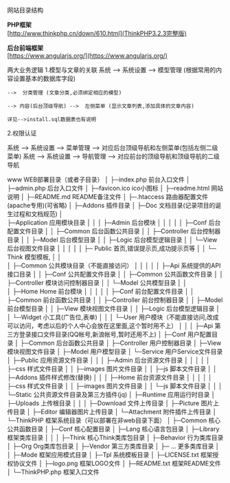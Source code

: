 ﻿网站目录结构

**PHP框架**  
[http://www.thinkphp.cn/down/610.html](ThinkPHP3.2.3完整版) 

**后台前端框架**  
[https://www.angularjs.org/](https://www.angularjs.org/) 

两大业务逻辑
  1.模型与文章的关联
    系统 -->  系统设置 --> 模型管理 (根据常用的内容设置基本的数据库字段)

    -->  分类管理 (文章分类,必须绑定相应的模型)   

    --> 内容(后台顶级导航) -->  左侧菜单 (显示文章列表,添加具体的文章内容)

    详见-->install.sql数据表也有说明
  
  2.权限认证

                            

  系统 -->  系统设置 --> 菜单管理  -->  对应后台顶级导航和左侧菜单(包括左侧二级菜单)
  系统 -->  系统设置 --> 导航管理  -->  对应前台的顶级导航和顶级导航的二级导航 


www  WEB部署目录（或者子目录）
│
├─index.php       前台入口文件
│
├─admin.php       后台入口文件
│
├─favicon.ico     ico小图标
│
├─readme.html     网站说明 
│
├─README.md       README备注文件
│
├─.htaccess       路由器配置文件(apache专用)(可省略)
│
├─Addons 插件目录
│
├─Doc 文档目录(记录项目的诞生过程和文档规范)
│  
├─Application 应用模块目录
│  │
│  ├─Admin 后台模块
│  │  │
│  │  ├─Conf 后台配置文件目录
│  │  ├─Common 后台函数公共目录
│  │  ├─Controller 后台控制器目录
│  │  ├─Model 后台模型目录
│  │  ├─Logic 后台模型逻辑目录
│  │  └─View 后台视图文件目录
│  │    │
│  │    ├─ Public 首页,错误提示页,成功提示页等
│  │    └─ Think  模型模板,
│  │  
│  ├─Common 公共模块目录（不能直接访问）
│  │  │
│  │  ├─Api  系统提供的API接口目录
│  │  ├─Conf 公共配置文件目录
│  │  ├─Common 公共函数文件目录
│  │  ├─Controller 模块访问控制器目录
│  │  └─Model 公共模型目录
│  │  
│  ├─Home Home 前台模块
│  │  │
│  │  ├─Conf 前台配置文件目录
│  │  ├─Common 前台函数公共目录
│  │  ├─Controller 前台控制器目录
│  │  ├─Model 前台模型目录
│  │  ├─View 模块视图文件目录
│  │  ├─Logic 后台模型逻辑目录
│  │  └─Widget 小工具(广告位,表单)
│  │
│  └─User 用户模块（不能直接访问,改成可以访问，考虑以后的个人中心会放在这里面,这个暂时用不上）
│     │
│     ├─Api  第三方登录接口文件目录(QQ帐号,新浪帐号,暂时还用不上)
│     ├─Conf 用户配置目录
│     ├─Common 后台函数公共目录
│     ├─Controller 用户控制器目录
│     ├─View 模块视图文件目录
│     ├─Model 用户模型目录
│     └─Service 用户Service文件目录
│
├─Public 应用资源文件目录
│  │
│  ├─Admin 后台资源文件目录
│  │  │ 
│  │  ├─css 样式文件目录
│  │  ├─images 图片文件目录
│  │  ├─js 脚本文件目录
│  │  ├─Addons 插件样式修改(替换)
│  │
│  ├─Home 前台资源文件目录
│  │  │ 
│  │  ├─css 样式文件目录
│  │  ├─images 图片文件目录
│  │  └─js 脚本文件目录
│  │
│  └─Static 公共资源文件目录及第三方插件(jq) 
│ 
├─Runtime 应用运行时目录
│
├─Uploads 上传根目录
│  │
│  ├─Download 文件上传目录
│  ├─Picture 图片上传目录
│  ├─Editor 编辑器图片上传目录
│  └─Attachment  附件插件上传目录
│
└─ThinkPHP        框架系统目录（可以部署在非web目录下面）
  │	
  ├─Common       核心公共函数目录
  │
  ├─Conf         核心配置目录 
  │
  ├─Lang         核心语言包目录
  │
  ├─Library      框架类库目录
  │  │
  │  ├─Think     核心Think类库包目录
  │  ├─Behavior  行为类库目录
  │  ├─Org       Org类库包目录
  │  ├─Vendor    第三方类库目录
  │  ├─ ...      更多类库目录
  │  │
  ├─Mode         框架应用模式目录
  │
  ├─Tpl          系统模板目录
  │
  ├─LICENSE.txt  框架授权协议文件
  │
  ├─logo.png     框架LOGO文件
  │
  ├─README.txt   框架README文件
  │
  └─ThinkPHP.php    框架入口文件
